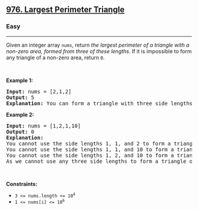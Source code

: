 <h2><a href="https://leetcode.com/problems/largest-perimeter-triangle/">976. Largest Perimeter Triangle</a></h2><h3>Easy</h3><hr><p>Given an integer array <code>nums</code>, return <em>the largest perimeter of a triangle with a non-zero area, formed from three of these lengths</em>. If it is impossible to form any triangle of a non-zero area, return <code>0</code>.</p>

<p>&nbsp;</p>
<p><strong class="example">Example 1:</strong></p>

<pre>
<strong>Input:</strong> nums = [2,1,2]
<strong>Output:</strong> 5
<strong>Explanation:</strong> You can form a triangle with three side lengths: 1, 2, and 2.
</pre>

<p><strong class="example">Example 2:</strong></p>

<pre>
<strong>Input:</strong> nums = [1,2,1,10]
<strong>Output:</strong> 0
<strong>Explanation:</strong> 
You cannot use the side lengths 1, 1, and 2 to form a triangle.
You cannot use the side lengths 1, 1, and 10 to form a triangle.
You cannot use the side lengths 1, 2, and 10 to form a triangle.
As we cannot use any three side lengths to form a triangle of non-zero area, we return 0.
</pre>

<p>&nbsp;</p>
<p><strong>Constraints:</strong></p>

<ul>
	<li><code>3 &lt;= nums.length &lt;= 10<sup>4</sup></code></li>
	<li><code>1 &lt;= nums[i] &lt;= 10<sup>6</sup></code></li>
</ul>
